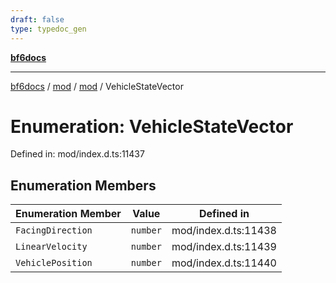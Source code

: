 ```yaml
---
draft: false
type: typedoc_gen
---
```


[**bf6docs**](../../../_index.md)

***

[bf6docs](../../../_index.md) / [mod](../../_index.md) / [mod](../_index.md) / VehicleStateVector

# Enumeration: VehicleStateVector

Defined in: mod/index.d.ts:11437

## Enumeration Members

| Enumeration Member | Value | Defined in |
| ------ | ------ | ------ |
| <a id="facingdirection"></a> `FacingDirection` | `number` | mod/index.d.ts:11438 |
| <a id="linearvelocity"></a> `LinearVelocity` | `number` | mod/index.d.ts:11439 |
| <a id="vehicleposition"></a> `VehiclePosition` | `number` | mod/index.d.ts:11440 |
